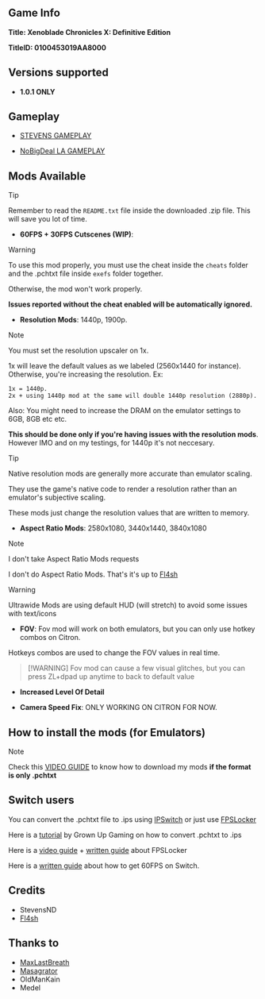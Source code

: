## Game Info

**Title: Xenoblade Chronicles X: Definitive Edition**

**TitleID: 0100453019AA8000**

## Versions supported

- **1.0.1 ONLY**

## Gameplay

- [STEVENS GAMEPLAY](https://youtu.be/xioQS1tgebM?si=4LmtsgqmDiNc5T6e)

- [NoBigDeal LA GAMEPLAY](https://youtu.be/LjMDakHPytg?si=dOei3JFTHxoNFZyI)

## Mods Available

> [!TIP]
Remember to read the `README.txt` file inside the downloaded .zip file. This will save you lot of time.

- **60FPS + 30FPS Cutscenes (WIP)**: 

> [!WARNING]
To use this mod properly, you must use the cheat inside the `cheats` folder and the .pchtxt file inside `exefs` folder together.

Otherwise, the mod won't work properly.

**Issues reported without the cheat enabled will be automatically ignored.**

- **Resolution Mods**: 1440p, 1900p.

> [!NOTE]
You must set the resolution upscaler on 1x. 

1x will leave the default values as we labeled (2560x1440 for instance). Otherwise, you're increasing the resolution. Ex:

```
1x = 1440p.
2x + using 1440p mod at the same will double 1440p resolution (2880p).
``` 

Also: You might need to increase the DRAM on the emulator settings to 6GB, 8GB etc etc. 

**This should be done only if you're having issues with the resolution mods**. However IMO and on my testings, for 1440p it's not neccesary.

> [!TIP]
Native resolution mods are generally more accurate than emulator scaling.

They use the game's native code to render a resolution rather than an emulator's subjective scaling. 

These mods just change the resolution values that are written to memory.

- **Aspect Ratio Mods**: 2580x1080, 3440x1440, 3840x1080

> [!NOTE]
I don't take Aspect Ratio Mods requests

I don't do Aspect Ratio Mods. That's it's up to [Fl4sh](https://github.com/Fl4sh9174)

> [!WARNING]
Ultrawide Mods are using default HUD (will stretch) to avoid some issues with text/icons

- **FOV**: Fov mod will work on both emulators, but you can only use hotkey combos on Citron.

Hotkeys combos are used to change the FOV values in real time.

>  [!WARNING]
Fov mod can cause a few visual glitches, but you can press ZL+dpad up anytime to back to default value

- **Increased Level Of Detail**

- **Camera Speed Fix**: ONLY WORKING ON CITRON FOR NOW.

## How to install the mods (for Emulators)

> [!NOTE]
Check this [VIDEO GUIDE](https://youtu.be/ij5fLfaZAWc?si=kBf1FVzheZY5SMgz) to know how to download my mods **if the format is only .pchtxt**

## Switch users

You can convert  the .pchtxt file to .ips using [IPSwitch](https://github.com/3096/ipswitch) or just use [FPSLocker](https://github.com/masagrator/FPSLocker)

Here is a [tutorial](https://youtu.be/m-V6Rs2sm9w?si=-b10u6yv0dhih5Kk) by Grown Up Gaming on how to convert .pchtxt to .ips

Here is a [video guide](https://youtu.be/0X5g6HF7LB4?si=n-UtFAEAj2VtjEQQ) + [written guide](https://rentry.co/NSwitch60FPSLockerGuide) about FPSLocker

Here is a [written guide](https://rentry.co/howtoget60fps) about how to get 60FPS on Switch.

## Credits 

- StevensND
- [Fl4sh](https://github.com/Fl4sh9174)

## Thanks to 

- [MaxLastBreath](https://github.com/maxlastbreath)
- [Masagrator](https://github.com/masagrator/)
- OldManKain
- Medel